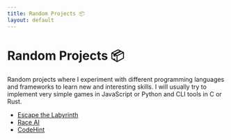 ```yaml
---
title: Random Projects 📦
layout: default
---
```


# Random Projects 📦

Random projects where I experiment with different programming languages and
frameworks to learn new and interesting skills. I will usually try to implement
very simple games in JavaScript or Python and CLI tools in C or Rust.

- [Escape the Labyrinth](/random/labyrinth-escape)
- [Race AI](/random/race-ai)
- [CodeHint](/random/codehint)
